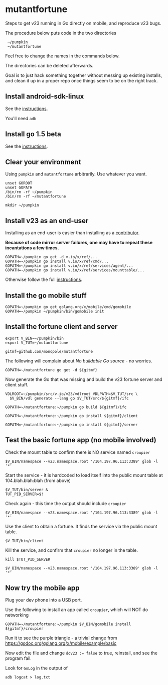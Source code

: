 # mutantfortune

Steps to get v23 running in Go directly on mobile, and reproduce v23 bugs.

The procedure below puts code in the two directories

```
 ~/pumpkin
 ~/mutantfortune
```

Feel free to change the names in the commands below.

The directories can be deleted afterwards.

Goal is to just hack something together without messing up existing
installs, and clean it up in a proper repo once things seem to be
on the right track.


## Install android-sdk-linux

See the [instructions](https://developer.android.com/sdk/index.html).

You'll need `adb`


## Install go 1.5 beta

See the [instructions](http://golang.org/doc/install/source).

## Clear your environment

Using `pumpkin` and `mutantfortune` arbitrarily.  Use whatever you want.

```
unset GOROOT
unset GOPATH
/bin/rm -rf ~/pumpkin
/bin/rm -rf ~/mutantfortune

mkdir ~/pumpkin
```

## Install v23 as an end-user

Installing as an end-user is easier than installing as a
[contributor](https://v.io/community/contributing.html).

__Because of code mirror server failures, one may have to repeat these
incantations a few times.__


```
GOPATH=~/pumpkin go get -d v.io/x/ref/...
GOPATH=~/pumpkin go install v.io/x/ref/cmd/...
GOPATH=~/pumpkin go install v.io/x/ref/services/agent/...
GOPATH=~/pumpkin go install v.io/x/ref/services/mounttable/...
```

Otherwise follow the full
[instructions](https://v.io/installation/details.html).


## Install the go mobile stuff

```
GOPATH=~/pumpkin go get golang.org/x/mobile/cmd/gomobile
GOPATH=~/pumpkin ~/pumpkin/bin/gomobile init
```

## Install the fortune client and server

```
export V_BIN=~/pumpkin/bin
export V_TUT=~/mutantfortune

gitmf=github.com/monopole/mutantfortune
```

The following will complain about _No buildable Go source_ - no worries.
```
GOPATH=~/mutantfortune go get -d ${gitmf}
```

Now generate the Go that was missing and build the v23 fortune server
and client stuff.

```
VDLROOT=~/pumpkin/src/v.io/v23/vdlroot VDLPATH=$V_TUT/src \
  $V_BIN/vdl generate --lang go $V_TUT/src/${gitmf}/ifc

GOPATH=~/mutantfortune:~/pumpkin go build ${gitmf}/ifc

GOPATH=~/mutantfortune:~/pumpkin go install ${gitmf}/client

GOPATH=~/mutantfortune:~/pumpkin go install ${gitmf}/server
```


## Test the basic fortune app (no mobile involved)

Check the mount table to confirm there is NO service named `croupier`
```
$V_BIN/namespace --v23.namespace.root '/104.197.96.113:3389' glob -l '*'
```

Start the service - it is hardcoded to load itself into the public
mount table at 104.blah.blah:blah (from above)

```
$V_TUT/bin/server &
TUT_PID_SERVER=$!
```

Check again - this time the output should include `croupier`
```
$V_BIN/namespace --v23.namespace.root '/104.197.96.113:3389' glob -l '*'
```

Use the client to obtain a fortune.
It finds the service via the public mount table.
```
$V_TUT/bin/client
```

Kill the service, and confirm that `croupier` no longer in the table.
```
kill $TUT_PID_SERVER

$V_BIN/namespace --v23.namespace.root '/104.197.96.113:3389' glob -l '*'
```

## Now try the mobile app

Plug your dev phone into a USB port.

Use the following to install an app called `croupier`, which will NOT
do networking

```
GOPATH=~/mutantfortune:~/pumpkin $V_BIN/gomobile install ${gitmf}/croupier
```

Run it to see the purple triangle - a trivial change from
https://godoc.org/golang.org/x/mobile/example/basic

Now edit the file and change `doV23 := false` to true, reinstall, and
see the program fail.

Look for `GoLog` in the output of

```
adb logcat > log.txt
```


